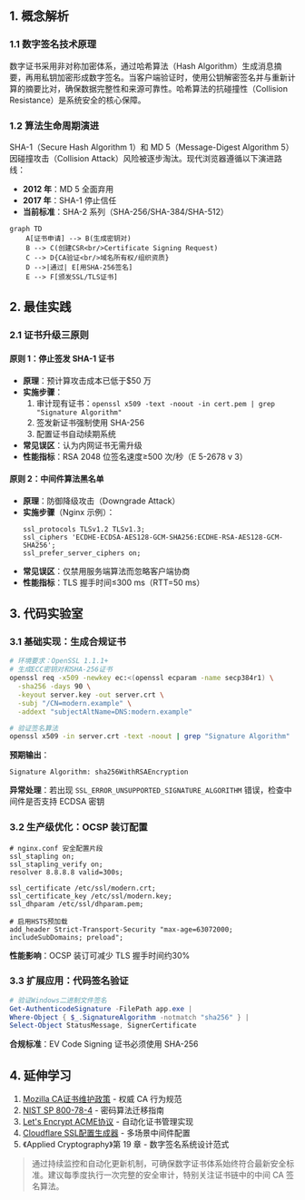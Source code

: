 ## 1. 概念解析
### 1.1 数字签名技术原理
数字证书采用非对称加密体系，通过哈希算法（Hash Algorithm）生成消息摘要，再用私钥加密形成数字签名。当客户端验证时，使用公钥解密签名并与重新计算的摘要比对，确保数据完整性和来源可靠性。哈希算法的抗碰撞性（Collision Resistance）是系统安全的核心保障。

### 1.2 算法生命周期演进
SHA-1（Secure Hash Algorithm 1）和 MD 5（Message-Digest Algorithm 5）因碰撞攻击（Collision Attack）风险被逐步淘汰。现代浏览器遵循以下演进路线：

- **2012 年**：MD 5 全面弃用
- **2017 年**：SHA-1 停止信任
- **当前标准**：SHA-2 系列（SHA-256/SHA-384/SHA-512）

```mermaid
graph TD
    A[证书申请] --> B(生成密钥对)
    B --> C(创建CSR<br/>Certificate Signing Request)
    C --> D{CA验证<br/>域名所有权/组织资质}
    D -->|通过| E[用SHA-256签名]
    E --> F[颁发SSL/TLS证书]
```

## 2. 最佳实践
### 2.1 证书升级三原则
#### 原则 1：停止签发 SHA-1 证书
- **原理**：预计算攻击成本已低于$50 万
- **实施步骤**：
  1. 审计现有证书：`openssl x509 -text -noout -in cert.pem | grep "Signature Algorithm"`
  2. 签发新证书强制使用 SHA-256
  3. 配置证书自动续期系统
- **常见误区**：认为内网证书无需升级
- **性能指标**：RSA 2048 位签名速度≥500 次/秒（E 5-2678 v 3）

#### 原则 2：中间件算法黑名单
- **原理**：防御降级攻击（Downgrade Attack）
- **实施步骤**（Nginx 示例）：
  ```nginx
  ssl_protocols TLSv1.2 TLSv1.3;
  ssl_ciphers 'ECDHE-ECDSA-AES128-GCM-SHA256:ECDHE-RSA-AES128-GCM-SHA256';
  ssl_prefer_server_ciphers on;
  ```
- **常见误区**：仅禁用服务端算法而忽略客户端协商
- **性能指标**：TLS 握手时间≤300 ms（RTT=50 ms）

## 3. 代码实验室
### 3.1 基础实现：生成合规证书
```bash
# 环境要求：OpenSSL 1.1.1+
# 生成ECC密钥对和SHA-256证书
openssl req -x509 -newkey ec:<(openssl ecparam -name secp384r1) \
  -sha256 -days 90 \
  -keyout server.key -out server.crt \
  -subj "/CN=modern.example" \
  -addext "subjectAltName=DNS:modern.example"

# 验证签名算法
openssl x509 -in server.crt -text -noout | grep "Signature Algorithm"
```
**预期输出**：
```
Signature Algorithm: sha256WithRSAEncryption
```
**异常处理**：若出现 `SSL_ERROR_UNSUPPORTED_SIGNATURE_ALGORITHM` 错误，检查中间件是否支持 ECDSA 密钥

### 3.2 生产级优化：OCSP 装订配置
```nginx
# nginx.conf 安全配置片段
ssl_stapling on;
ssl_stapling_verify on;
resolver 8.8.8.8 valid=300s;

ssl_certificate /etc/ssl/modern.crt;
ssl_certificate_key /etc/ssl/modern.key;
ssl_dhparam /etc/ssl/dhparam.pem;

# 启用HSTS预加载
add_header Strict-Transport-Security "max-age=63072000; includeSubDomains; preload";
```
**性能影响**：OCSP 装订可减少 TLS 握手时间约30%

### 3.3 扩展应用：代码签名验证
```powershell
# 验证Windows二进制文件签名
Get-AuthenticodeSignature -FilePath app.exe | 
Where-Object { $_.SignatureAlgorithm -notmatch "sha256" } |
Select-Object StatusMessage, SignerCertificate
```
**合规标准**：EV Code Signing 证书必须使用 SHA-256

## 4. 延伸学习
1. [Mozilla CA证书维护政策](https://wiki.mozilla.org/CA) - 权威 CA 行为规范
2. [NIST SP 800-78-4](https://csrc.nist.gov/publications/detail/sp/800-78/4/final) - 密码算法迁移指南
3. [Let's Encrypt ACME协议](https://letsencrypt.org/docs/) - 自动化证书管理实现
4. [Cloudflare SSL配置生成器](https://ssl-config.mozilla.org/) - 多场景中间件配置
5. 《Applied Cryptography》第 19 章 - 数字签名系统设计范式

> 通过持续监控和自动化更新机制，可确保数字证书体系始终符合最新安全标准。建议每季度执行一次完整的安全审计，特别关注证书链中的中间 CA 签名算法。
